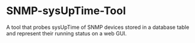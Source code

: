 # SNMP-sysUpTime-Tool
A tool that probes sysUpTime of SNMP devices stored in a database table and represent their running status on a web GUI.
